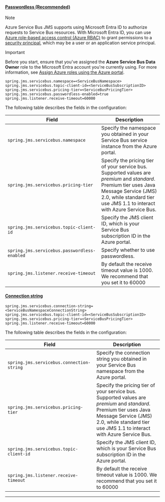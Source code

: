 #### [Passwordless (Recommended)](#tab/passwordless)

> [!NOTE]
> Azure Service Bus JMS supports using Microsoft Entra ID to authorize requests to Service Bus resources. With Microsoft Entra ID, you can use [Azure role-based access control (Azure RBAC)](/azure/role-based-access-control/overview) to grant permissions to a [security principal](/azure/active-directory/develop/app-objects-and-service-principals#service-principal-object), which may be a user or an application service principal.

> [!IMPORTANT]
> Before you start, ensure that you've assigned the **Azure Service Bus Data Owner** role to the Microsoft Entra account you're currently using. For more information, see [Assign Azure roles using the Azure portal](/azure/role-based-access-control/role-assignments-portal).

   ```properties
   spring.jms.servicebus.namespace=<ServiceBusNamespace>
   spring.jms.servicebus.topic-client-id=<ServiceBusSubscriptionID>
   spring.jms.servicebus.pricing-tier=<ServiceBusPricingTier>
   spring.jms.servicebus.passwordless-enabled=true
   spring.jms.listener.receive-timeout=60000
   ```

The following table describes the fields in the configuration:

| Field                                        | Description                                                                                                                                                                                              |
|----------------------------------------------|----------------------------------------------------------------------------------------------------------------------------------------------------------------------------------------------------------|
| `spring.jms.servicebus.namespace`            | Specify the namespace you obtained in your Service Bus service instance from the Azure portal.                                                                                                           |
| `spring.jms.servicebus.pricing-tier`         | Specify the pricing tier of your service bus. Supported values are *premium* and *standard*. Premium tier uses Java Message Service (JMS) 2.0, while standard tier use JMS 1.1 to interact with Azure Service Bus. |
| `spring.jms.servicebus.topic-client-id`      | Specify the JMS client ID, which is your Service Bus subscription ID in the Azure portal.                                                                                                                |
| `spring.jms.servicebus.passwordless-enabled` | Specify whether to use passwordless.                                                                                                                                                                     |
| `spring.jms.listener.receive-timeout`        | By default the receive timeout value is 1000. We recommend that you set it to 60000                                                                                                                      |                                        

#### [Connection string](#tab/connection-string)

   ```properties
   spring.jms.servicebus.connection-string=<ServiceBusNamespaceConnectionString>
   spring.jms.servicebus.topic-client-id=<ServiceBusSubscriptionID>
   spring.jms.servicebus.pricing-tier=<ServiceBusPricingTier>
   spring.jms.listener.receive-timeout=60000
   ```

The following table describes the fields in the configuration:

| Field                                     | Description                                                                                                                                                                                              |
|-------------------------------------------|----------------------------------------------------------------------------------------------------------------------------------------------------------------------------------------------------------|
| `spring.jms.servicebus.connection-string` | Specify the connection string you obtained in your Service Bus namespace from the Azure portal.                                                                                                          |
| `spring.jms.servicebus.pricing-tier`      | Specify the pricing tier of your service bus. Supported values are *premium* and *standard*. Premium tier uses Java Message Service (JMS) 2.0, while standard tier use JMS 1.1 to interact with Azure Service Bus. |
| `spring.jms.servicebus.topic-client-id`   | Specify the JMS client ID, which is your Service Bus subscription ID in the Azure portal.                                                                                                                |
| `spring.jms.listener.receive-timeout`        | By default the receive timeout value is 1000. We recommend that you set it to 60000                                                                                                                      |                                        

---
